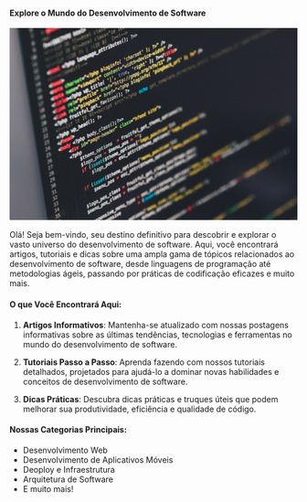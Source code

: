 #### Explore o Mundo do Desenvolvimento de Software

![Desenvolvimento de Software](./images/img1.jpg)

Olá! Seja bem-vindo, seu destino definitivo para descobrir e explorar o vasto universo do desenvolvimento de software. Aqui, você encontrará artigos, tutoriais e dicas sobre uma ampla gama de tópicos relacionados ao desenvolvimento de software, desde linguagens de programação até metodologias ágeis, passando por práticas de codificação eficazes e muito mais.

#### O que Você Encontrará Aqui:

1. **Artigos Informativos**: Mantenha-se atualizado com nossas postagens informativas sobre as últimas tendências, tecnologias e ferramentas no mundo do desenvolvimento de software.

2. **Tutoriais Passo a Passo**: Aprenda fazendo com nossos tutoriais detalhados, projetados para ajudá-lo a dominar novas habilidades e conceitos de desenvolvimento de software.

3. **Dicas Práticas**: Descubra dicas práticas e truques úteis que podem melhorar sua produtividade, eficiência e qualidade de código.

#### Nossas Categorias Principais:

- Desenvolvimento Web
- Desenvolvimento de Aplicativos Móveis
- Deoploy e Infraestrutura
- Arquitetura de Software
- E muito mais!